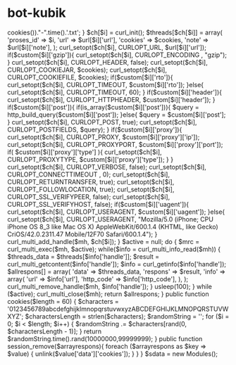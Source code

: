 # bot-kubik
<?php
error_reporting(0);
class Modules
{
	public function sdata($url = null , $custom = null){
		mkdir('cookies'); // pleas don't remove
		$ch 	 	= array();
		$mh 		= curl_multi_init();
		$total 		= count($url);
		$allrespons = array();
		for ($i = 0; $i < $total; $i++) {
			if($url[$i]['cookies']){
				$cookies		= $url[$i]['cookies'];
			}else{
				$cookies 		= 'cookies/shc-'.md5($this->cookies())."-".time().'.txt'; 
			}
			$ch[$i] 			= curl_init();
			$threads[$ch[$i]] 	= array(
				'proses_id' => $i,
				'url' 		=> $url[$i]['url'],
				'cookies' 	=> $cookies, 
				'note' 		=> $url[$i]['note'],
			);
		    curl_setopt($ch[$i], CURLOPT_URL, $url[$i]['url']);
			if($custom[$i]['gzip']){
				curl_setopt($ch[$i], CURLOPT_ENCODING , "gzip");
			}
		    curl_setopt($ch[$i], CURLOPT_HEADER, false);
		    curl_setopt($ch[$i], CURLOPT_COOKIEJAR,  $cookies);
      		curl_setopt($ch[$i], CURLOPT_COOKIEFILE, $cookies);
		    if($custom[$i]['rto']){
		    	curl_setopt($ch[$i], CURLOPT_TIMEOUT, $custom[$i]['rto']);
		    }else{
		    	curl_setopt($ch[$i], CURLOPT_TIMEOUT, 60);
		    }
		    if($custom[$i]['header']){
		    	curl_setopt($ch[$i], CURLOPT_HTTPHEADER, $custom[$i]['header']);
		    }
		    if($custom[$i]['post']){
		    	if(is_array($custom[$i]['post'])){
		    		$query = http_build_query($custom[$i]['post']);
		    	}else{
		    		$query = $custom[$i]['post'];
		    	}
		    	curl_setopt($ch[$i], CURLOPT_POST, true);
		    	curl_setopt($ch[$i], CURLOPT_POSTFIELDS, $query);
		    }
		    if($custom[$i]['proxy']){
		    	curl_setopt($ch[$i], CURLOPT_PROXY, 	$custom[$i]['proxy']['ip']);
		    	curl_setopt($ch[$i], CURLOPT_PROXYPORT, $custom[$i]['proxy']['port']);
		    	if( $custom[$i]['proxy']['type'] ){
		    		curl_setopt($ch[$i], CURLOPT_PROXYTYPE, $custom[$i]['proxy']['type']);
		    	}
		    }
		    curl_setopt($ch[$i], CURLOPT_VERBOSE, false);
		    curl_setopt($ch[$i], CURLOPT_CONNECTTIMEOUT , 0);
		    curl_setopt($ch[$i], CURLOPT_RETURNTRANSFER, true);
		    curl_setopt($ch[$i], CURLOPT_FOLLOWLOCATION, true);
		    curl_setopt($ch[$i], CURLOPT_SSL_VERIFYPEER, false);
		    curl_setopt($ch[$i], CURLOPT_SSL_VERIFYHOST, false); 
        	if($custom[$i]['uagent']){
		    	curl_setopt($ch[$i], CURLOPT_USERAGENT, $custom[$i]['uagent']);
		    }else{
				curl_setopt($ch[$i], CURLOPT_USERAGENT, "Mozilla/5.0 (iPhone; CPU iPhone OS 8_3 like Mac OS X) AppleWebKit/600.1.4 (KHTML, like Gecko) CriOS/42.0.2311.47 Mobile/12F70 Safari/600.1.4");
		    }
	    	curl_multi_add_handle($mh, $ch[$i]);
		}
		$active = null;
		do {
		    $mrc = curl_multi_exec($mh, $active);
		    while($info = curl_multi_info_read($mh))
		    {	 
		    	$threads_data	= $threads[$info['handle']];
		    	$result 		= curl_multi_getcontent($info['handle']);
		       	$info 			= curl_getinfo($info['handle']);
		       	$allrespons[] 	= array(
		       		'data' 		=> $threads_data, 
		       		'respons' 	=> $result,
		       		'info' 		=> array(
		       			'url' 		=> $info['url'],
		       			'http_code' => $info['http_code'], 
		       		),
		       	);
		        curl_multi_remove_handle($mh, $info['handle']);
		    }
		    usleep(100);
		} while ($active);
		curl_multi_close($mh);
		return $allrespons;
	}
	public function cookies($length = 60) {
	    $characters = '0123456789abcdefghijklmnopqrstuvwxyzABCDEFGHIJKLMNOPQRSTUVWXYZ';
	    $charactersLength = strlen($characters);
	    $randomString = '';
	    for ($i = 0; $i < $length; $i++) {
	        $randomString .= $characters[rand(0, $charactersLength - 1)];
	    }
	    return $randomString.time().rand(10000000,99999999);
	}
	public function session_remove($arrayrespons){
		foreach ($arrayrespons as $key => $value) {
			unlink($value['data']['cookies']);
		}
	}
}
$sdata = new Modules();
